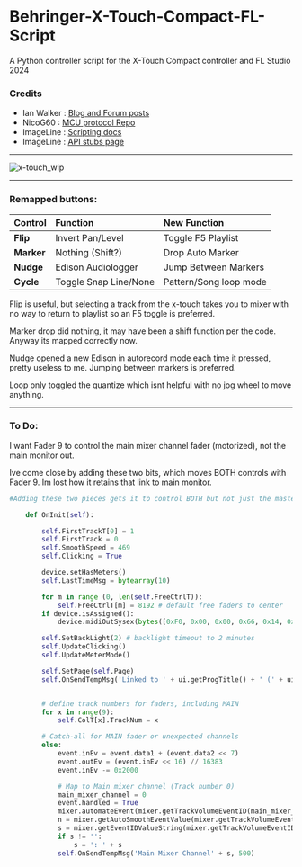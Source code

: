 # Behringer-X-Touch-Compact-FL-Script
A Python controller script for the X-Touch Compact controller and FL Studio 2024

### Credits
- Ian Walker : [Blog and Forum posts](https://gadgeteer.home.blog/2021/02/22/using-a-behringer-compact-control-surface-with-fl-studio-in-mackie-control-mode-enhanced/)
- NicoG60    : [MCU protocol Repo](https://github.com/NicoG60/TouchMCU/blob/main/doc/mackie_control_protocol.md)
- ImageLine  : [Scripting docs](https://www.image-line.com/fl-studio-learning/fl-studio-online-manual/html/midi_scripting.htm#script_module_ui)
- ImageLine  : [API stubs page](https://il-group.github.io/FL-Studio-API-Stubs/midi_controller_scripting/midi/gt%20commands/)

---
![x-touch_wip](https://github.com/user-attachments/assets/6d56f999-9b59-4a2d-8e7d-4cceeb7145c5)

---
### Remapped buttons:

| Control         | Function              | New Function            |
| :-------------- | :-------------------  | :---------------------  |
| **Flip**        | Invert Pan/Level      | Toggle F5 Playlist      |
| **Marker**      | Nothing (Shift?)      | Drop Auto Marker        |
| **Nudge**       | Edison Audiologger    | Jump Between Markers    |
| **Cycle**       | Toggle Snap Line/None | Pattern/Song loop mode  |

Flip is useful, but selecting a track from the x-touch takes you to mixer with no way to return to playlist so an F5 toggle is preferred.

Marker drop did nothing, it may have been a shift function per the code. Anyway its mapped correctly now.

Nudge opened a new Edison in autorecord mode each time it pressed, pretty useless to me. Jumping between markers is preferred.

Loop only toggled the quantize which isnt helpful with no jog wheel to move anything. 

---
### To Do:
I want Fader 9 to control the main mixer channel fader (motorized), not the main monitor out.

Ive come close by adding these two bits, which moves BOTH controls with Fader 9. Im lost how it retains that link to main monitor.

``` python
#Adding these two pieces gets it to control BOTH but not just the master fader

	def OnInit(self):

		self.FirstTrackT[0] = 1
		self.FirstTrack = 0
		self.SmoothSpeed = 469
		self.Clicking = True

		device.setHasMeters()
		self.LastTimeMsg = bytearray(10)

		for m in range (0, len(self.FreeCtrlT)):
			self.FreeCtrlT[m] = 8192 # default free faders to center
		if device.isAssigned():
			device.midiOutSysex(bytes([0xF0, 0x00, 0x00, 0x66, 0x14, 0x0C, 1, 0xF7]))

		self.SetBackLight(2) # backlight timeout to 2 minutes
		self.UpdateClicking()
		self.UpdateMeterMode()

		self.SetPage(self.Page)
		self.OnSendTempMsg('Linked to ' + ui.getProgTitle() + ' (' + ui.getVersion() + ')', 2000);


		# define track numbers for faders, including MAIN
		for x in range(9):
			self.ColT[x].TrackNum = x

        # Catch-all for MAIN fader or unexpected channels
        else:
            event.inEv = event.data1 + (event.data2 << 7)
            event.outEv = (event.inEv << 16) // 16383
            event.inEv -= 0x2000

            # Map to Main mixer channel (Track number 0)
            main_mixer_channel = 0
            event.handled = True
            mixer.automateEvent(mixer.getTrackVolumeEventID(main_mixer_channel), self.AlphaTrack_SliderToLevel(event.inEv + 0x2000), midi.REC_MIDIController, self.SmoothSpeed)
            n = mixer.getAutoSmoothEventValue(mixer.getTrackVolumeEventID(main_mixer_channel))
            s = mixer.getEventIDValueString(mixer.getTrackVolumeEventID(main_mixer_channel), n)
            if s != '':
                s = ': ' + s
            self.OnSendTempMsg('Main Mixer Channel' + s, 500)
```
